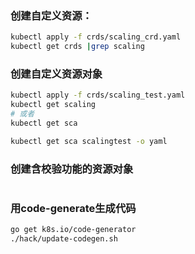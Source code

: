 ### 创建自定义资源：
```bash
kubectl apply -f crds/scaling_crd.yaml
kubectl get crds |grep scaling
```

### 创建自定义资源对象

```bash
kubectl apply -f crds/scaling_test.yaml
kubectl get scaling
# 或者
kubectl get sca

kubectl get sca scalingtest -o yaml
```

### 创建含校验功能的资源对象

```bash

```

### 用code-generate生成代码

```bash
go get k8s.io/code-generator
./hack/update-codegen.sh
```